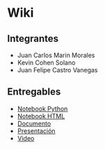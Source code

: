 # Wiki

## Integrantes
- Juan Carlos Marin Morales
- Kevin Cohen Solano
- Juan Felipe Castro Vanegas

## Entregables

- [Notebook Python](https://github.com/jmarinm/BI-G07-P1-Suicides/blob/main/notebooks/Proyecto_1.ipynb)
- [Notebook HTML](https://github.com/jmarinm/BI-G07-P1-Suicides/blob/main/notebooks/Proyecto1.pdf)
- [Documento](https://github.com/jmarinm/BI-G07-P1-Suicides/blob/main/Docs/Proyecto%201%20-%20BI.pdf)
- [Presentación](https://github.com/jmarinm/BI-G07-P1-Suicides/blob/main/Docs/Salud%20Mental.pdf)
- [Video]()
